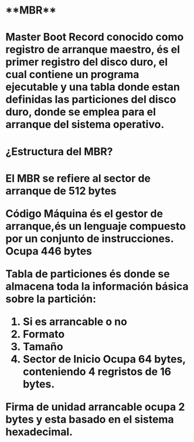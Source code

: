 <h1>**MBR**<H1>





**Master Boot Record** conocido como registro de arranque maestro, és el primer registro del disco duro, el cual contiene un programa ejecutable y una tabla donde estan definidas las particiones del disco duro, donde se emplea para el arranque del sistema operativo.

<h1>¿Estructura del MBR?<h1>

El MBR se refiere al sector de arranque de **512 bytes**

**Código Máquina** és el gestor de arranque,és un lenguaje compuesto por un conjunto de instrucciones.
Ocupa **446 bytes**

**Tabla de particiones** és donde se almacena toda la información básica sobre la partición:
1. Si es arrancable o no
2. Formato
3. Tamaño
4. Sector de Inicio
Ocupa **64 bytes**, conteniendo 4 regristos de 16 bytes.

**Firma de unidad arrancable** ocupa **2 bytes** y esta basado en el sistema hexadecimal.

